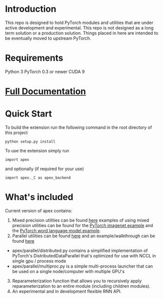 # Introduction

This repo is designed to hold PyTorch modules and utilities that are under active development and experimental. This repo is not designed as a long term solution or a production solution. Things placed in here are intended to be eventually moved to upstream PyTorch.

# Requirements

Python 3
PyTorch 0.3 or newer
CUDA 9

# [Full Documentation](https://nvidia.github.io/apex)

# Quick Start

To build the extension run the following command in the root directory of this project
```
python setup.py install
```

To use the extension simply run
```
import apex
```
and optionally (if required for your use)
```
import apex._C as apex_backend
```

# What's included

Current version of apex contains:
1. Mixed precision utilities can be found [here](https://nvidia.github.io/apex/fp16_utils) examples of using mixed precision utilities can be found for the [PyTorch imagenet example](https://github.com/csarofeen/examples/tree/apex/imagenet) and the [PyTorch word language model example](https://github.com/csarofeen/examples/tree/apex/word_language_model).
2. Parallel utilities can be found [here](https://nvidia.github.io/apex/parallel) and an example/walkthrough can be found [here](https://github.com/csarofeen/examples/tree/apex/distributed)
  - apex/parallel/distributed.py contains a simplified implementation of PyTorch's DistributedDataParallel that's optimized for use with NCCL in single gpu / process mode
  - apex/parallel/multiproc.py is a simple multi-process launcher that can be used on a single node/computer with multiple GPU's
3. Reparameterization function that allows you to recursively apply reparameterization to an entire module (including children modules).
4. An experimental and in development flexible RNN API.



